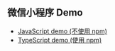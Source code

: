 ## 微信小程序 Demo
- [JavaScript demo (不使用 npm)](./js-demo/README_ZH.MD)
- [TypeScript demo (使用 npm)](./typescript-demo/README_ZH.MD)